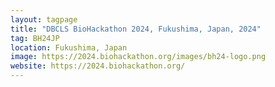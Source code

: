```yaml
---
layout: tagpage
title: "DBCLS BioHackathon 2024, Fukushima, Japan, 2024"
tag: BH24JP
location: Fukushima, Japan
image: https://2024.biohackathon.org/images/bh24-logo.png
website: https://2024.biohackathon.org/
---
```

